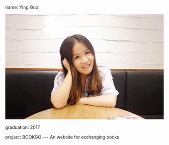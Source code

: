 name: Ying Guo

<img src = "https://github.com/guoy5/open-source-lab/blob/master/image/bio.jpg">

graduation: 2017

project: BOOKGO --- An website for exchanging books
